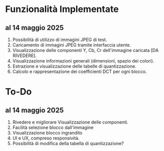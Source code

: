 # Funzionalità Implementate 
## al 14 maggio 2025

1. Possibilità di utilizzo di immagini JPEG di test.
2. Caricamento di immagini JPEG tramite interfaccia utente.
2. Visualizzazione delle componenti Y, Cb, Cr dell'immagine caricata [DA RIVEDERE].
3. Visualizzazione informazioni generali (dimensioni, spazio dei colori).
4. Estrazione e visualizzazione delle tabelle di quantizzazione.
5. Calcolo e rappresentazione dei coefficienti DCT per ogni blocco.


# To-Do
## al 14 maggio 2025
1. Rivedere e migliorare Visualizzazione delle componenti.
2. Facilità selezione blocco dall'immagine
3. Visualizzazione blocco ingrandito
4. UI e UX, compreso responsività.
5. Possibilità di modifica della tabella di quantizzazione?